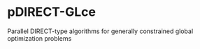 # pDIRECT-GLce
Parallel DIRECT-type algorithms for generally constrained global optimization problems
